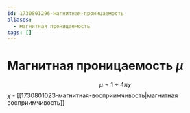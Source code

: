 ```yaml
---
id: 1730801296-магнитная-проницаемость
aliases:
  - магнитная проницаемость
tags: []
---
```


# Магнитная проницаемость $\mu$
$$
\mu = 1 + 4\pi \chi
$$
$\chi$ - [[1730801023-магнитная-восприимчивость|магнитная восприимчивость]]

